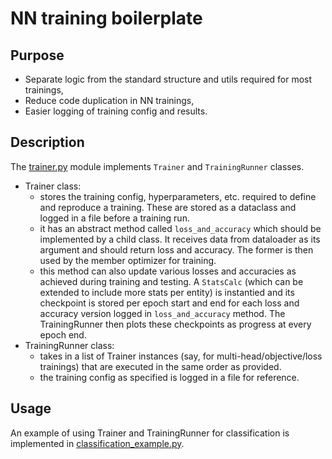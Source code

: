 # NN training boilerplate

## Purpose
- Separate logic from the standard structure and utils required for most trainings,
- Reduce code duplication in NN trainings,
- Easier logging of training config and results.

## Description
The [trainer.py](trainer.py) module implements `Trainer` and `TrainingRunner` classes.
- Trainer class:
    - stores the training config, hyperparameters, etc. required to define and reproduce a training. These are stored as a dataclass and logged in a file before a training run.
    - it has an abstract method called `loss_and_accuracy` which should be implemented by a child class. It receives data from dataloader as its argument and should return loss and accuracy. The former is then used by the member optimizer for training.  
    - this method can also update various losses and accuracies as achieved during training and testing. A `StatsCalc` (which can be extended to include more stats per entity) is instantied and its checkpoint is stored per epoch start and end for each loss and accuracy version logged in `loss_and_accuracy` method. The TrainingRunner then plots these checkpoints as progress at every epoch end.
- TrainingRunner class:
    - takes in a list of Trainer instances (say, for multi-head/objective/loss trainings) that are executed in the same order as provided.
    - the training config as specified is logged in a file for reference.

## Usage
An example of using Trainer and TrainingRunner for classification is implemented in [classification_example.py](classification_example.py). 
